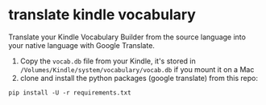 # translate kindle vocabulary

Translate your Kindle Vocabulary Builder from the source language into your native language with Google Translate.

1. Copy the `vocab.db` file from your Kindle, it's stored in `/Volumes/Kindle/system/vocabulary/vocab.db` if you mount it on a Mac
2. clone and install the python packages (google translate) from this repo:

```
pip install -U -r requirements.txt
```
